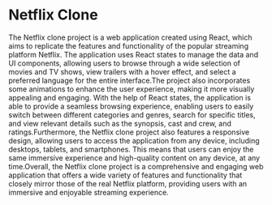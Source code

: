 <h1>Netflix Clone </h1>

The Netflix clone project is a web application created using React, which aims to replicate the features and functionality of the popular streaming platform Netflix. The application uses React states to manage the data and UI components, allowing users to browse through a wide selection of movies and TV shows, view trailers with a hover effect, and select a preferred language for the entire interface.The project also incorporates some animations to enhance the user experience, making it more visually appealing and engaging. With the help of React states, the application is able to provide a seamless browsing experience, enabling users to easily switch between different categories and genres, search for specific titles, and view relevant details such as the synopsis, cast and crew, and ratings.Furthermore, the Netflix clone project also features a responsive design, allowing users to access the application from any device, including desktops, tablets, and smartphones. This means that users can enjoy the same immersive experience and high-quality content on any device, at any time.Overall, the Netflix clone project is a comprehensive and engaging web application that offers a wide variety of features and functionality that closely mirror those of the real Netflix platform, providing users with an immersive and enjoyable streaming experience.
